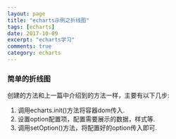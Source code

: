```yaml
---
layout: page
title: "echarts示例之折线图"
tags: [echarts]
date: 2017-10-09
excerpt: "echarts学习"
comments: true
category: echarts
---
```

### 简单的折线图
  创建的方法和上一篇中介绍到的方法一样，主要有以下几步:
  1. 调用echarts.init()方法将容器dom传入.
  2. 设置option配置项，配置需要展示的数据，样式等.
  3. 调用setOption()方法，将配置好的option传入即可.
